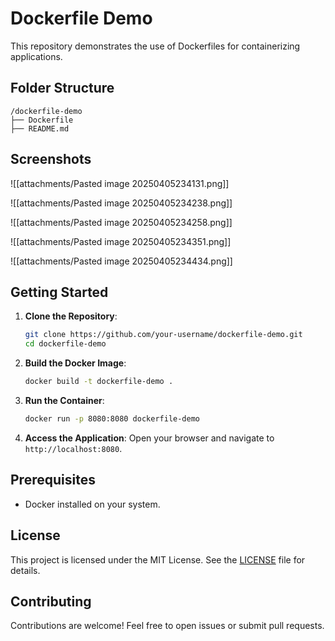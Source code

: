 # Dockerfile Demo

This repository demonstrates the use of Dockerfiles for containerizing applications.
## Folder Structure

```
/dockerfile-demo
├── Dockerfile
├── README.md
```

## Screenshots

![[attachments/Pasted image 20250405234131.png]]


![[attachments/Pasted image 20250405234238.png]]

![[attachments/Pasted image 20250405234258.png]]

![[attachments/Pasted image 20250405234351.png]]

![[attachments/Pasted image 20250405234434.png]]

## Getting Started

1. **Clone the Repository**:
   ```bash
   git clone https://github.com/your-username/dockerfile-demo.git
   cd dockerfile-demo
   ```

2. **Build the Docker Image**:
   ```bash
   docker build -t dockerfile-demo .
   ```

3. **Run the Container**:
   ```bash
   docker run -p 8080:8080 dockerfile-demo
   ```

4. **Access the Application**:
   Open your browser and navigate to `http://localhost:8080`.

## Prerequisites

- Docker installed on your system.

## License

This project is licensed under the MIT License. See the [LICENSE](LICENSE) file for details.

## Contributing

Contributions are welcome! Feel free to open issues or submit pull requests.
